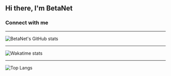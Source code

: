 ## Hi there, I'm BetaNet

### Connect with me

---

![BetaNet's GitHub stats](https://github-readme-stats.vercel.app/api?username=betanet2001&show_icons=true&theme=merko&hide_border=true&count_private=true)

---

![Wakatime stats](https://github-readme-stats.vercel.app/api/wakatime?username=BetaNet2001&theme=merko)

---

![Top Langs](https://github-readme-stats.vercel.app/api/top-langs/?username=betanet2001&theme=merko&hide_border=true)